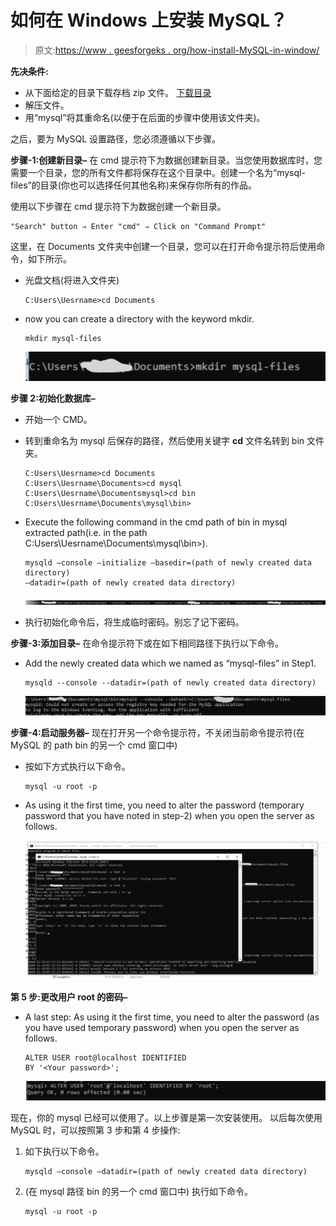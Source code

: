 # 如何在 Windows 上安装 MySQL？

> 原文:[https://www . geesforgeks . org/how-install-MySQL-in-window/](https://www.geeksforgeeks.org/how-to-install-mysql-in-windows/)

**先决条件:**

*   从下面给定的目录下载存档 zip 文件。
    [下载目录](https://downloads.mysql.com/archives/installer/)
*   解压文件。
*   用“mysql”将其重命名(以便于在后面的步骤中使用该文件夹)。

之后，要为 MySQL 设置路径，您必须遵循以下步骤。

**步骤-1:创建新目录–**
在 cmd 提示符下为数据创建新目录。当您使用数据库时，您需要一个目录，您的所有文件都将保存在这个目录中。创建一个名为“mysql-files”的目录(你也可以选择任何其他名称)来保存你所有的作品。

使用以下步骤在 cmd 提示符下为数据创建一个新目录。

```
"Search" button ⇒ Enter "cmd" ⇒ Click on "Command Prompt" 
```

这里，在 Documents 文件夹中创建一个目录，您可以在打开命令提示符后使用命令，如下所示。

*   光盘文档(将进入文件夹)

    ```
    C:Users\Uesrname>cd Documents
    ```

*   now you can create a directory with the keyword mkdir.

    ```
    mkdir mysql-files
    ```

    ![](img/f264a267e2cc4718da05bfe2544aafbb.png)

**步骤 2:初始化数据库–**

*   开始一个 CMD。
*   转到重命名为 mysql 后保存的路径，然后使用关键字 **cd** 文件名转到 bin 文件夹。

    ```
    C:Users\Uesrname>cd Documents
    C:Users\Uesrname\Documents>cd mysql
    C:Users\Uesrname\Documentsmysql>cd bin
    C:Users\Uesrname\Documents\mysql\bin>

    ```

*   Execute the following command in the cmd path of bin in mysql extracted path(i.e. in the path C:Users\Uesrname\Documents\mysql\bin>).

    ```
    mysqld –console –initialize –basedir=(path of newly created data directory) 
    –datadir=(path of newly created data directory)
    ```

    ![](img/7ba003864007c0eaf41cda87070ed3b8.png)

*   执行初始化命令后，将生成临时密码。别忘了记下密码。

**步骤-3:添加目录–**
在命令提示符下或在如下相同路径下执行以下命令。

*   Add the newly created data which we named as “mysql-files” in Step1.

    ```
    mysqld --console --datadir=(path of newly created data directory)
    ```

    ![](img/1a63f96e91232c4b0156047829cde55f.png)

**步骤-4:启动服务器–**
现在打开另一个命令提示符，不关闭当前命令提示符(在 MySQL 的 path bin 的另一个 cmd 窗口中)

*   按如下方式执行以下命令。

    ```
    mysql -u root -p
    ```

*   As using it the first time, you need to alter the password (temporary password that you have noted in step-2) when you open the server as follows.

    ![](img/ebccba4e34acd001c014b55d792b091c.png)

**第 5 步:更改用户 root 的密码–**

*   A last step: As using it the first time, you need to alter the password (as you have used temporary password) when you open the server as follows.

    ```
    ALTER USER root@localhost IDENTIFIED 
    BY '<Your password>';
    ```

    ![](img/bbe86d9bf1c6259d1681cf87d5e8bda8.png)

现在，你的 mysql 已经可以使用了。以上步骤是第一次安装使用。
以后每次使用 MySQL 时，可以按照第 3 步和第 4 步操作:

1.  如下执行以下命令。

    ```
    mysqld –console –datadir=(path of newly created data directory)
    ```

2.  (在 mysql 路径 bin 的另一个 cmd 窗口中)
    执行如下命令。

    ```
    mysql -u root -p
    ```